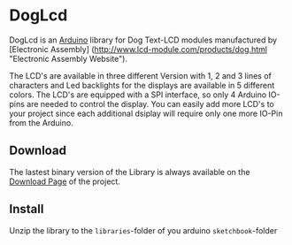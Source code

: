 DogLcd
======
DogLcd is an [Arduino](http://arduino.cc) library for Dog Text-LCD modules manufactured by
[Electronic Assembly] (http://www.lcd-module.com/products/dog.html "Electronic Assembly Website").

The LCD's are available in three different Version with  1, 2 and 3 lines of characters and
Led backlights for the displays are available in 5 different colors. 
The LCD's are equipped with a SPI interface, so only 4 Arduino IO-pins 
are needed to control the display. You can easily add more LCD's to your project
since each additional dsiplay will require only one more IO-Pin from the Arduino.

Download
--------
The lastest binary version of the Library is always available on the 
[Download Page](https://github.com/wayoda/DogLcd/downloads) of the project.

Install
-------
Unzip the library to the `libraries`-folder of you arduino `sketchbook`-folder





